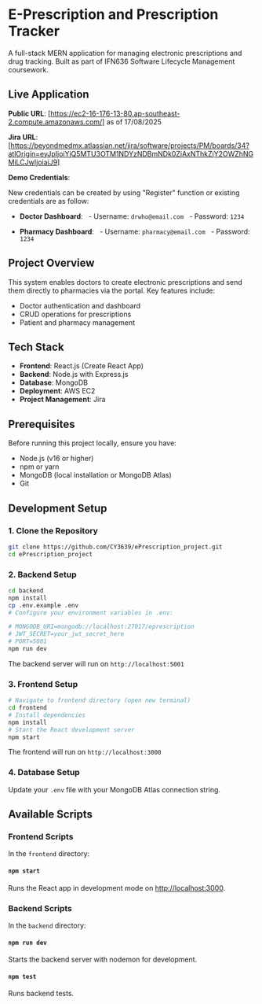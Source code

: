 # E-Prescription and Prescription Tracker

A full-stack MERN application for managing electronic prescriptions and drug tracking. Built as part of IFN636 Software Lifecycle Management coursework.
## Live Application

**Public URL**: [https://ec2-16-176-13-80.ap-southeast-2.compute.amazonaws.com/] as of 17/08/2025

**Jira URL**: [https://beyondmedmx.atlassian.net/jira/software/projects/PM/boards/34?atlOrigin=eyJpIjoiYjQ5MTU3OTM1NDYzNDBmNDk0ZjAxNThkZjY2OWZhNGMiLCJwIjoiaiJ9]

**Demo Credentials**:

New credentials can be created by using "Register" function or existing credentials are as follow:

- **Doctor Dashboard**:
  - Username: `drwho@email.com`
  - Password: `1234`

- **Pharmacy Dashboard**:
  - Username: `pharmacy@email.com`
  - Password: `1234`
## Project Overview

This system enables doctors to create electronic prescriptions and send them directly to pharmacies via the portal. Key features include:

- Doctor authentication and dashboard
- CRUD operations for prescriptions
- Patient and pharmacy management

## Tech Stack

- **Frontend**: React.js (Create React App)
- **Backend**: Node.js with Express.js
- **Database**: MongoDB
- **Deployment**: AWS EC2
- **Project Management**: Jira
## Prerequisites

Before running this project locally, ensure you have:
- Node.js (v16 or higher)
- npm or yarn
- MongoDB (local installation or MongoDB Atlas)
- Git
## Development Setup

### 1. Clone the Repository

```bash
git clone https://github.com/CY3639/ePrescription_project.git
cd ePrescription_project
```

### 2. Backend Setup

```bash
cd backend
npm install
cp .env.example .env
# Configure your environment variables in .env:

# MONGODB_URI=mongodb://localhost:27017/eprescription
# JWT_SECRET=your_jwt_secret_here
# PORT=5001
npm run dev

```
The backend server will run on `http://localhost:5001`

### 3. Frontend Setup

```bash
# Navigate to frontend directory (open new terminal)
cd frontend
# Install dependencies
npm install
# Start the React development server
npm start
```
The frontend will run on `http://localhost:3000`
### 4. Database Setup
Update your `.env` file with your MongoDB Atlas connection string.
## Available Scripts
### Frontend Scripts

In the `frontend` directory:
#### `npm start`

Runs the React app in development mode on [http://localhost:3000](http://localhost:3000).
### Backend Scripts

In the `backend` directory:
#### `npm run dev`
Starts the backend server with nodemon for development.
#### `npm test`
Runs backend tests.